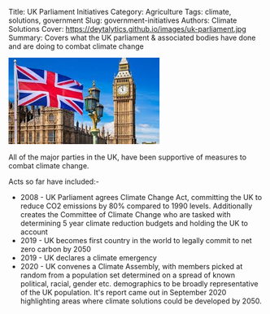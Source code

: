 Title: UK Parliament Initiatives
Category: Agriculture
Tags: climate, solutions, government
Slug: government-initiatives
Authors: Climate Solutions
Cover: https://deytalytics.github.io/images/uk-parliament.jpg
Summary: Covers what the UK parliament & associated bodies have done and are doing to combat climate change

![UK parliament cover image](images/uk-parliament.jpg)

All of the major parties in the UK, have been supportive of measures to combat climate change.

Acts so far have included:-

* 2008 - UK Parliament agrees Climate Change Act, committing the UK to reduce CO2 emissions by 80% compared to 1990 levels. Additionally creates the Committee of Climate Change who are tasked with determining 5 year climate reduction budgets and holding the UK to account
* 2019 - UK becomes first country in the world to legally commit to net zero carbon by 2050
* 2019 - UK declares a climate emergency
* 2020 - UK convenes a Climate Assembly, with members picked at random from a population set determined on a spread of known political, racial, gender etc. demographics to be broadly representative of the UK population. It's report came out in September 2020 highlighting areas where climate solutions could be developed by 2050.



